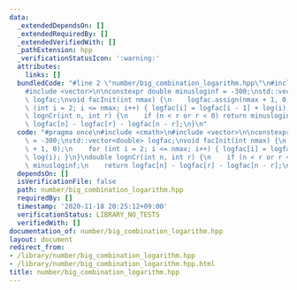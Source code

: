 ```yaml
---
data:
  _extendedDependsOn: []
  _extendedRequiredBy: []
  _extendedVerifiedWith: []
  _pathExtension: hpp
  _verificationStatusIcon: ':warning:'
  attributes:
    links: []
  bundledCode: "#line 2 \"number/big_combination_logarithm.hpp\"\n#include <cmath>\n\
    #include <vector>\n\nconstexpr double minusloginf = -300;\nstd::vector<double>\
    \ logfac;\nvoid facInit(int nmax) {\n    logfac.assign(nmax + 1, 0);\n    for\
    \ (int i = 2; i <= nmax; i++) { logfac[i] = logfac[i - 1] + log(i); }\n}\ndouble\
    \ lognCr(int n, int r) {\n    if (n < r or r < 0) return minusloginf;\n    return\
    \ logfac[n] - logfac[r] - logfac[n - r];\n}\n"
  code: "#pragma once\n#include <cmath>\n#include <vector>\n\nconstexpr double minusloginf\
    \ = -300;\nstd::vector<double> logfac;\nvoid facInit(int nmax) {\n    logfac.assign(nmax\
    \ + 1, 0);\n    for (int i = 2; i <= nmax; i++) { logfac[i] = logfac[i - 1] +\
    \ log(i); }\n}\ndouble lognCr(int n, int r) {\n    if (n < r or r < 0) return\
    \ minusloginf;\n    return logfac[n] - logfac[r] - logfac[n - r];\n}\n"
  dependsOn: []
  isVerificationFile: false
  path: number/big_combination_logarithm.hpp
  requiredBy: []
  timestamp: '2020-11-18 20:25:12+09:00'
  verificationStatus: LIBRARY_NO_TESTS
  verifiedWith: []
documentation_of: number/big_combination_logarithm.hpp
layout: document
redirect_from:
- /library/number/big_combination_logarithm.hpp
- /library/number/big_combination_logarithm.hpp.html
title: number/big_combination_logarithm.hpp
---
```

